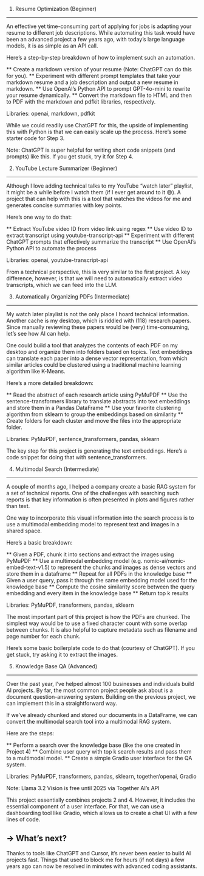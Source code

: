 1) Resume Optimization (Beginner)
----------------------------------
An effective yet time-consuming part of applying for jobs is adapting your resume to different job descriptions. While automating this task would have been an advanced project a few years ago, with today’s large language models, it is as simple as an API call.

Here’s a step-by-step breakdown of how to implement such an automation.

** Create a markdown version of your resume (Note: ChatGPT can do this for you).
** Experiment with different prompt templates that take your markdown resume and a job description and output a new resume in markdown.
** Use OpenAI’s Python API to prompt GPT-4o-mini to rewrite your resume dynamically.
** Convert the markdown file to HTML and then to PDF with the markdown and pdfkit libraries, respectively.

Libraries: openai, markdown, pdfkit

While we could readily use ChatGPT for this, the upside of implementing this with Python is that we can easily scale up the process. Here’s some starter code for Step 3.

Note: ChatGPT is super helpful for writing short code snippets (and prompts) like this. If you get stuck, try it for Step 4.


2) YouTube Lecture Summarizer (Beginner)
-------------------------------------------
Although I love adding technical talks to my YouTube “watch later” playlist, it might be a while before I watch them (if I ever get around to it 😅). A project that can help with this is a tool that watches the videos for me and generates concise summaries with key points.

Here’s one way to do that:

** Extract YouTube video ID from video link using regex
** Use video ID to extract transcript using youtube-transcript-api
** Experiment with different ChatGPT prompts that effectively summarize the transcript
** Use OpenAI’s Python API to automate the process

Libraries: openai, youtube-transcript-api

From a technical perspective, this is very similar to the first project. A key difference, however, is that we will need to automatically extract video transcripts, which we can feed into the LLM.



3) Automatically Organizing PDFs (Intermediate)
----------------------------------------------
My watch later playlist is not the only place I hoard technical information. Another cache is my desktop, which is riddled with (118) research papers. Since manually reviewing these papers would be (very) time-consuming, let’s see how AI can help.

One could build a tool that analyzes the contents of each PDF on my desktop and organize them into folders based on topics. Text embeddings can translate each paper into a dense vector representation, from which similar articles could be clustered using a traditional machine learning algorithm like K-Means.

Here’s a more detailed breakdown:

** Read the abstract of each research article using PyMuPDF
** Use the sentence-transformers library to translate abstracts into text embeddings and store them in a Pandas DataFrame
** Use your favorite clustering algorithm from sklearn to group the embeddings based on similarity
** Create folders for each cluster and move the files into the appropriate folder.

Libraries: PyMuPDF, sentence_transformers, pandas, sklearn

The key step for this project is generating the text embeddings. Here’s a code snippet for doing that with sentence_transformers.

4) Multimodal Search (Intermediate)
-----------------------------------
A couple of months ago, I helped a company create a basic RAG system for a set of technical reports. One of the challenges with searching such reports is that key information is often presented in plots and figures rather than text.

One way to incorporate this visual information into the search process is to use a multimodal embedding model to represent text and images in a shared space.

Here’s a basic breakdown:

** Given a PDF, chunk it into sections and extract the images using PyMuPDF
** Use a multimodal embedding model (e.g. nomic-ai/nomic-embed-text-v1.5) to represent the chunks and images as dense vectors and store them in a dataframe
** Repeat for all PDFs in the knowledge base
** Given a user query, pass it through the same embedding model used for the knowledge base
** Compute the cosine similarity score between the query embedding and every item in the knowledge base
** Return top k results

Libraries: PyMuPDF, transformers, pandas, sklearn

The most important part of this project is how the PDFs are chunked. The simplest way would be to use a fixed character count with some overlap between chunks. It is also helpful to capture metadata such as filename and page number for each chunk.

Here’s some basic boilerplate code to do that (courtesy of ChatGPT). If you get stuck, try asking it to extract the images.

5) Knowledge Base QA (Advanced)
--------------------------------
Over the past year, I’ve helped almost 100 businesses and individuals build AI projects. By far, the most common project people ask about is a document question-answering system. Building on the previous project, we can implement this in a straightforward way.

If we’ve already chunked and stored our documents in a DataFrame, we can convert the multimodal search tool into a multimodal RAG system.

Here are the steps:

** Perform a search over the knowledge base (like the one created in Project 4)
** Combine user query with top k search results and pass them to a multimodal model.
** Create a simple Gradio user interface for the QA system.

Libraries: PyMuPDF, transformers, pandas, sklearn, together/openai, Gradio

Note: Llama 3.2 Vision is free until 2025 via Together AI’s API

This project essentially combines projects 2 and 4. However, it includes the essential component of a user interface. For that, we can use a dashboarding tool like Gradio, which allows us to create a chat UI with a few lines of code.


-> What’s next?
---------------
Thanks to tools like ChatGPT and Cursor, it’s never been easier to build AI projects fast. Things that used to block me for hours (if not days) a few years ago can now be resolved in minutes with advanced coding assistants.

